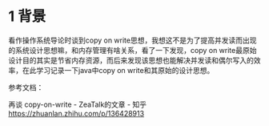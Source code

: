 # 1 背景

看作操作系统导论时谈到copy on write思想，我想这不是为了提高并发读而出现的系统设计思想嘛，和内存管理有啥关系，看了一下发现，copy on write最原始设计目的其实是节省内存资源，而后来发现该思想也能解决并发读和偶尔写入的效率，在此学习记录一下java中copy on write和其原始的设计思想。



参考文档：

再谈 copy-on-write - ZeaTalk的文章 - 知乎     https://zhuanlan.zhihu.com/p/136428913

